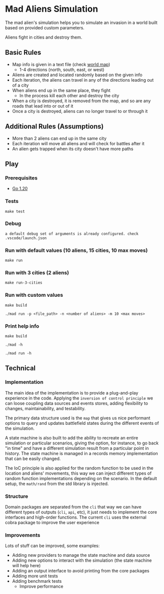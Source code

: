 # Mad Aliens Simulation
The mad alien's simulation helps you to simulate an invasion in a world built based on provided custom parameters.

Aliens fight in cities and destroy them.

## Basic Rules
- Map info is given in a text file (check [world map](pkg/data/providers/testdata/world_map.txt))
    - 1-4 directions (north, south, east, or west)
- Aliens are created and located randomly based on the given info
- Each iteration, the aliens can travel in any of the directions leading out of a city
- When aliens end up in the same place, they fight 
    - In the process kill each other and destroy the city
- When a city is destroyed, it is removed from the map, and so are any roads that lead into or out of it
- Once a city is destroyed, aliens can no longer travel to or through it

## Additional Rules (Assumptions)
- More than 2 aliens can end up in the same city
- Each iteration will move all aliens and will check for battles after it
- An alien gets trapped when its city doesn't have more paths

## Play

### Prerequisites
- [Go 1.20](https://golang.org/dl/)

### Tests
```
make test
```

### Debug
```
a default debug set of arguments is already configured. check .vscode/launch.json
```

### Run with default values (10 aliens, 15 cities, 10 max moves)
```
make run
```

### Run with 3 cities (2 aliens)
```
make run-3-cities
``` 

### Run with custom values
```
make build

./mad run -p <file_path> -n <number of aliens> -m 10 <max moves>
```

### Print help info
```
make build

./mad -h

./mad run -h
```

## Technical

### Implementation
The main idea of the implementation is to provide a plug-and-play experience in the code. Applying the `inversion of control principle` we can loose coupling data sources and events stores, adding flexibility to changes, maintainability, and testability.

The primary data structure used is the `map` that gives us nice performant options to query and updates
battlefield states during the different events of the simulation.

A state machine is also built to add the ability to recreate an entire simulation or particular scenarios, giving the option, for instance, to go back "in time" and have a different simulation result from a particular point in history. The state machine is managed in a records memory implementation that can be easily changed.

The IoC principle is also applied for the random function to be used in the location and aliens' movements, this way we can inject different types of random function implementations depending on the scenario. In the default setup, the `math/rand` from the std library is injected.

### Structure
Domain packages are separated from the `cli` that way we can have different types of outputs (`cli`, `api`, etc), it just needs to implement the core interfaces and high-order functions. The current `cli` uses the external cobra package to improve the user experience

### Improvements
Lots of stuff can be improved, some examples:
- Adding new providers to manage the state machine and data source
- Adding new options to interact with the simulation (the state machine will help here)
- Adding an output interface to avoid printing from the core packages
- Adding more unit tests
- Adding benchmark tests
    - Improve performance